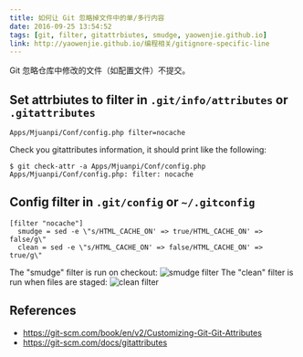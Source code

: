 ```yaml
---
title: 如何让 Git 忽略掉文件中的单/多行内容
date: 2016-09-25 13:54:52
tags: [git, filter, gitattrbiutes, smudge, yaowenjie.github.io]
link: http://yaowenjie.github.io/编程相关/gitignore-specific-line
---
```

Git 忽略仓库中修改的文件（如配置文件）不提交。
## Set attrbiutes to filter in `.git/info/attributes` or `.gitattributes`
```
Apps/Mjuanpi/Conf/config.php filter=nocache
```
<!--more-->
Check you gitattributes information, it should print like the following:
```
$ git check-attr -a Apps/Mjuanpi/Conf/config.php
Apps/Mjuanpi/Conf/config.php: filter: nocache
```

## Config filter in `.git/config` or `~/.gitconfig`
```
[filter "nocache"]
  smudge = sed -e \"s/HTML_CACHE_ON' => true/HTML_CACHE_ON' => false/g\"
  clean = sed -e \"s/HTML_CACHE_ON' => false/HTML_CACHE_ON' => true/g\"
```
The "smudge" filter is run on checkout:
![smudge filter](https://o8hio0x77.qnssl.com/i/2016/09/smudge.png)
The "clean" filter is run when files are staged:
![clean filter](https://o8hio0x77.qnssl.com/i/2016/09/clean.png)

## References
* https://git-scm.com/book/en/v2/Customizing-Git-Git-Attributes
* https://git-scm.com/docs/gitattributes
